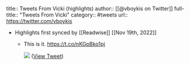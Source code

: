title:: Tweets From Vicki (highlights)
author:: [[@vboykis on Twitter]]
full-title:: "Tweets From Vicki"
category:: #tweets
url:: https://twitter.com/vboykis

- Highlights first synced by [[Readwise]] [[Nov 19th, 2022]]
	- This is it. https://t.co/nKGpBko1pj 
	  
	  ![](https://pbs.twimg.com/media/FRETc4dWQAIlcH3.jpg) ([View Tweet](https://twitter.com/vboykis/status/1518015939073265664))